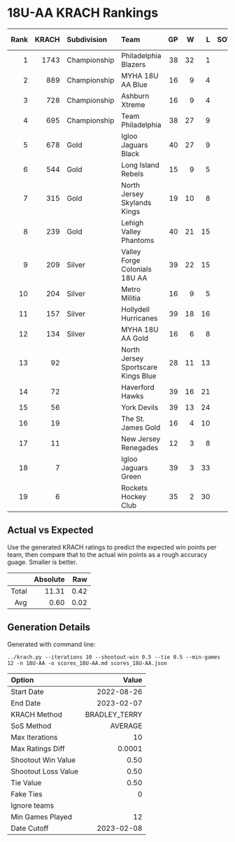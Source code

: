 # 18U-AA KRACH Rankings
Rank|KRACH|Subdivision|Team|GP|W|L|SOW|SOL|T|SoS|Exp Wins|Win Diff
---:|---:|:---|:---|---:|---:|---:|---:|---:|---:|---:|---:|---:
1|1743|Championship|Philadelphia Blazers|38|32|1|3|2|0|370|32.0|-2.5
2|889|Championship|MYHA 18U AA Blue|16|9|4|3|0|0|717|9.9|-0.6
3|728|Championship|Ashburn Xtreme|16|9|4|3|0|0|594|10.0|-0.5
4|695|Championship|Team Philadelphia|38|27|9|2|0|0|413|27.2|-0.8
5|678|Gold|Igloo Jaguars Black|40|27|9|0|4|0|411|28.2|-0.8
6|544|Gold|Long Island Rebels|15|9|5|1|0|0|467|9.3|-0.2
7|315|Gold|North Jersey Skylands Kings|19|10|8|0|1|0|488|10.4|-0.1
8|239|Gold|Lehigh Valley Phantoms|40|21|15|1|3|0|338|23.4|0.4
9|209|Silver|Valley Forge Colonials 18U AA|39|22|15|1|1|0|295|23.6|0.6
10|204|Silver|Metro Militia|16|9|5|2|0|0|211|10.4|0.4
11|157|Silver|Hollydell Hurricanes|39|18|16|2|3|0|296|21.2|0.7
12|134|Silver|MYHA 18U AA Gold|16|6|8|1|1|0|431|7.2|0.2
13|92||North Jersey Sportscare Kings Blue|28|11|13|2|2|0|225|13.5|0.5
14|72||Haverford Hawks|39|16|21|1|1|0|271|18.0|1.0
15|56||York Devils|39|13|24|1|1|0|333|14.7|0.7
16|19||The St. James Gold|16|4|10|0|2|0|92|5.4|0.4
17|11||New Jersey Renegades|12|3|8|1|0|0|117|3.8|0.3
18|7||Igloo Jaguars Green|39|3|33|1|2|0|258|4.9|0.4
19|6||Rockets Hockey Club|35|2|30|1|2|0|297|3.8|0.3

## Actual vs Expected
Use the generated KRACH ratings to predict the expected win points per team, then compare that to the actual win points as a rough accuracy guage. Smaller is better.

||Absolute|Raw
|---:|---:|---:
|Total|11.31|0.42
|Avg|0.60|0.02

## Generation Details

Generated with command line:
```
../krach.py --iterations 10 --shootout-win 0.5 --tie 0.5 --min-games 12 -n 18U-AA -o scores_18U-AA.md scores_18U-AA.json
```

| Option | Value |
| :----- | ----: |
| Start Date | 2022-08-26 |
| End Date | 2023-02-07 |
| KRACH Method | BRADLEY_TERRY |
| SoS Method | AVERAGE |
| Max Iterations | 10 |
| Max Ratings Diff | 0.0001 |
| Shootout Win Value | 0.50 |
| Shootout Loss Value | 0.50 |
| Tie Value | 0.50 |
| Fake Ties | 0 |
| Ignore teams |  |
| Min Games Played | 12 |
| Date Cutoff | 2023-02-08 |


